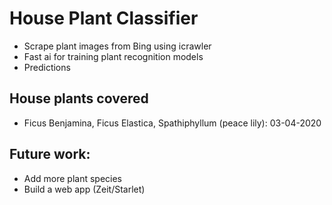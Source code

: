 # House Plant Classifier
- Scrape plant images from Bing using icrawler
- Fast ai for training plant recognition models
- Predictions

## House plants covered
- Ficus Benjamina, Ficus Elastica, Spathiphyllum (peace lily): 03-04-2020
## Future work:
- Add more plant species
- Build a web app (Zeit/Starlet)
